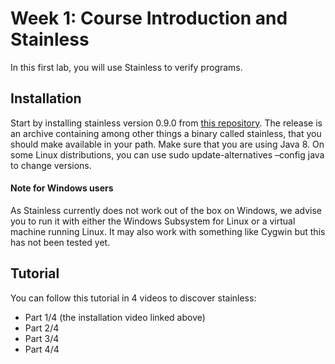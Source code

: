 # Week 1: Course Introduction and Stainless

In this first lab, you will use Stainless to verify programs.

## Installation

Start by installing stainless version 0.9.0 from [this repository](https://github.com/epfl-lara/stainless/releases). The release is an archive containing among other things a binary called stainless, that you should make available in your path. Make sure that you are using Java 8. On some Linux distributions, you can use sudo update-alternatives –config java to change versions. 

#### Note for Windows users

As Stainless currently does not work out of the box on Windows, we advise you to run it with either the Windows Subsystem for Linux or a virtual machine running Linux. It may also work with something like Cygwin but this has not been tested yet.

## Tutorial

You can follow this tutorial in 4 videos to discover stainless:

- Part 1/4 (the installation video linked above)
- Part 2/4
- Part 3/4
- Part 4/4

